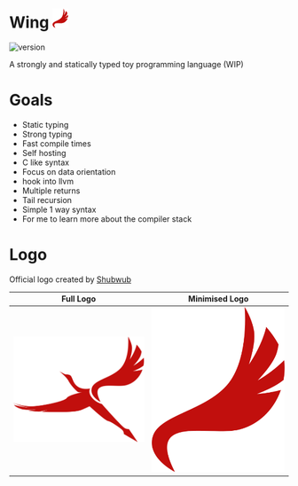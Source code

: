 # Wing <img src="images/LogoMin.svg" width="28">

![version](https://img.shields.io/badge/Version-V0.0.1-yellow?style=for-the-badge&logo=appveyor "Version")


A strongly and statically typed toy programming language (WIP)

# Goals
* Static typing
* Strong typing
* Fast compile times
* Self hosting
* C like syntax
* Focus on data orientation
* hook into llvm
* Multiple returns
* Tail recursion
* Simple 1 way syntax
* For me to learn more about the compiler stack

# Logo

Official logo created by [Shubwub](https://github.com/Shubwub)


Full Logo | Minimised Logo
------------ | -------------
<img src="images/LogoFull.svg" width="256">|<img src="images/LogoMin.svg" width="256">
